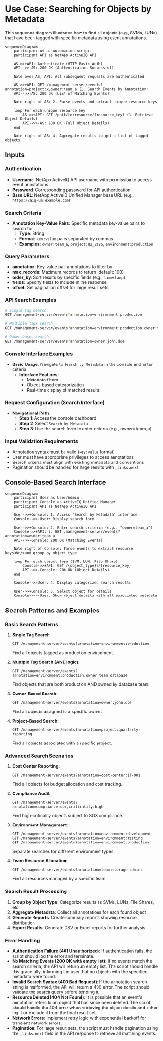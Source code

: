 # Use Case: Searching for Objects by Metadata

This sequence diagram illustrates how to find all objects (e.g., SVMs, LUNs) that have been tagged with specific metadata using event annotations.

```mermaid
sequenceDiagram
    participant AS as Automation Script
    participant API as NetApp ActiveIQ API

    AS->>+API: Authenticate (HTTP Basic Auth)
    API-->>-AS: 200 OK (Authentication Successful)

    Note over AS, API: All subsequent requests are authenticated

    AS->>+API: GET /management-server/events?annotation=project:x,owner:team_a (1. Search Events by Annotation)
    API-->>-AS: 200 OK (List of Matching Events)

    Note right of AS: 2. Parse events and extract unique resource keys

    loop For each unique resource key
        AS->>+API: GET /path/to/resource/{resource_key} (3. Retrieve Object Details)
        API-->>-AS: 200 OK (Full Object Details)
    end

    Note right of AS: 4. Aggregate results to get a list of tagged objects

```

## Inputs

### Authentication

- **Username**: NetApp ActiveIQ API username with permission to access event annotations
- **Password**: Corresponding password for API authentication
- **Base URL**: NetApp ActiveIQ Unified Manager base URL (e.g., `https://aiq-um.example.com`)

### Search Criteria

- **Annotation Key-Value Pairs**: Specific metadata key-value pairs to search for
  - **Type**: String
  - **Format**: `key:value` pairs separated by commas
  - **Examples**: `owner:team_a`, `project:Q2_2025`, `environment:production`

### Query Parameters

- **annotation**: Key-value pair annotations to filter by
- **max_records**: Maximum records to return (default: 100)
- **order_by**: Sort results by specific fields (e.g., `timestamp`)
- **fields**: Specify fields to include in the response
- **offset**: Set pagination offset for large result sets

### API Search Examples

```bash
# Single tag search
GET /management-server/events?annotation=environment:production

# Multiple tags search
GET /management-server/events?annotation=environment:production,owner:team_a

# Owner-based search
GET /management-server/events?annotation=owner:john.doe
```

### Console Interface Examples

- **Basic Usage**: Navigate to `Search by Metadata` in the console and enter criteria
  - **Interface Features**:
    - Metadata filters
    - Object-based categorization
    - Real-time display of matched results

### Request Configuration (Search Interface)

- **Navigational Path**:
  - **Step 1**: Access the console dashboard
  - **Step 2**: Select `Search by Metadata`
  - **Step 3**: Use the search form to enter criteria (e.g., owner=team_a)

### Input Validation Requirements

- Annotation syntax must be valid (`key:value` format)
- User must have appropriate privileges to access annotations
- Search criteria must align with existing metadata and conventions
- Pagination should be handled for large results with `_links.next`

## Console-Based Search Interface

```mermaid
sequenceDiagram
    participant User as User/Admin
    participant Console as ActiveIQ Unified Manager
    participant API as NetApp ActiveIQ API

    User->>+Console: 1. Access "Search by Metadata" interface
    Console-->>-User: Display search form

    User->>+Console: 2. Enter search criteria (e.g., "owner=team_a")
    Console->>+API: 3. GET /management-server/events?annotation=owner:team_a
    API-->>-Console: 200 OK (Matching Events)

    Note right of Console: Parse events to extract resource keys<br/>and group by object type

    loop For each object type (SVM, LUN, File Share)
        Console->>+API: GET /{object_type}s/{resource_key}
        API-->>-Console: 200 OK (Object Details)
    end

    Console-->>User: 4. Display categorized search results

    User->>+Console: 5. Select object for details
    Console-->>-User: Show object details with all associated metadata
```

## Search Patterns and Examples

### Basic Search Patterns

1. **Single Tag Search**:

   ```
   GET /management-server/events?annotation=environment:production
   ```

   Find all objects tagged as production environment.

2. **Multiple Tag Search (AND logic)**:

   ```
   GET /management-server/events?annotation=environment:production,owner:team_database
   ```

   Find objects that are both production AND owned by database team.

3. **Owner-Based Search**:

   ```
   GET /management-server/events?annotation=owner:john.doe
   ```

   Find all objects assigned to a specific owner.

4. **Project-Based Search**:
   ```
   GET /management-server/events?annotation=project:quarterly-reporting
   ```
   Find all objects associated with a specific project.

### Advanced Search Scenarios

1. **Cost Center Reporting**:

   ```
   GET /management-server/events?annotation=cost-center:IT-001
   ```

   Find all objects for budget allocation and cost tracking.

2. **Compliance Audit**:

   ```
   GET /management-server/events?annotation=compliance:sox,criticality:high
   ```

   Find high-criticality objects subject to SOX compliance.

3. **Environment Management**:

   ```
   GET /management-server/events?annotation=environment:development
   GET /management-server/events?annotation=environment:testing
   GET /management-server/events?annotation=environment:production
   ```

   Separate searches for different environment types.

4. **Team Resource Allocation**:
   ```
   GET /management-server/events?annotation=team:storage-admins
   ```
   Find all resources managed by a specific team.

### Search Result Processing

1. **Group by Object Type**: Categorize results as SVMs, LUNs, File Shares, etc.
2. **Aggregate Metadata**: Collect all annotations for each found object
3. **Generate Reports**: Create summary reports showing resource distribution
4. **Export Results**: Generate CSV or Excel reports for further analysis

### Error Handling

- **Authentication Failure (401 Unauthorized)**: If authentication fails, the script should log the error and terminate.
- **No Matching Events (200 OK with empty list)**: If no events match the search criteria, the API will return an empty list. The script should handle this gracefully, informing the user that no objects with the specified metadata were found.
- **Invalid Search Syntax (400 Bad Request)**: If the annotation search string is malformed, the API will return a 400 error. The script should validate the search query before sending it.
- **Resource Deleted (404 Not Found)**: It is possible that an event's annotation refers to an object that has since been deleted. The script should handle the 404 error when retrieving the object details and either log it or exclude it from the final result set.
- **Network Errors**: Implement retry logic with exponential backoff for transient network errors.
- **Pagination**: For large result sets, the script must handle pagination using the `_links.next` field in the API response to retrieve all matching events.
